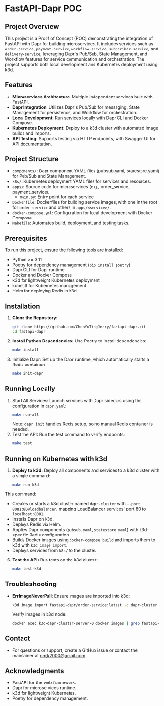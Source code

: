 # FastAPI-Dapr POC
## Project Overview
This project is a Proof of Concept (POC) demonstrating the integration of FastAPI with Dapr for building microservices. It includes services such as `order-service`, `payment-service`, `workflow-service`, `subscriber-service`, and `delivery-service`, leveraging Dapr's Pub/Sub, State Management, and Workflow features for service communication and orchestration. The project supports both local development and Kubernetes deployment using k3d.

## Features
- **Microservices Architecture**: Multiple independent services built with FastAPI.
- **Dapr Integration**: Utilizes Dapr's Pub/Sub for messaging, State Management for persistence, and Workflow for orchestration.
- **Local Development**: Run services locally with Dapr CLI and Docker Compose.
- **Kubernetes Deployment**: Deploy to a k3d cluster with automated image builds and imports.
- **API Testing**: Supports testing via HTTP endpoints, with Swagger UI for API documentation.

## Project Structure
- `components/`: Dapr component YAML files (pubsub.yaml, statestore.yaml) for Pub/Sub and State Management.
- `k8s/`: Kubernetes deployment YAML files for services and resources.
- `apps/`: Source code for microservices (e.g., order_service, payment_service).
    - `main.py`: Entry point for each service.
- `Dockerfile`: Dockerfiles for building service images, with one in the root for `order-service` and others in `apps/<service>/`.
- `docker-compose.yml`: Configuration for local development with Docker Compose.
- `Makefile`: Automates build, deployment, and testing tasks.

## Prerequisites
To run this project, ensure the following tools are installed:
- Python >= 3.11
- Poetry for dependency management (`pip install poetry`)
- Dapr CLI for Dapr runtime
- Docker and Docker Compose
- k3d for lightweight Kubernetes deployment
- kubectl for Kubernetes management
- Helm for deploying Redis in k3d

## Installation
1. **Clone the Repository:**
    ```bash
    git clone https://github.com/ChenYuTingJerry/fastapi-dapr.git
    cd fastapi-dapr
    ```
2. **Install Python Dependencies:** Use Poetry to install dependencies:
    ```bash
    make install
    ```
3. Initialize Dapr: Set up the Dapr runtime, which automatically starts a Redis container:
    ```bash
    make init-dapr
    ```
   
## Running Locally
1. Start All Services: Launch services with Dapr sidecars using the configuration in `dapr.yaml`:
    ```bash
    make run-all
    ```
   Note: `dapr init` handles Redis setup, so no manual Redis container is needed.
2. Test the API: Run the test command to verify endpoints:
    ```bash
    make test
    ```
   
## Running on Kubernetes with k3d
1. **Deploy to k3d:** Deploy all components and services to a k3d cluster with a single command:
    ```bash
    make run-k3d
    ```
This command:
- Creates or starts a k3d cluster named `dapr-cluster` with `--port 8081:80@loadbalancer`, mapping LoadBalancer services' port 80 to `localhost:8081`.
- Installs Dapr on k3d.
- Deploys Redis via Helm.
- Applies Dapr components (`pubsub.yaml`, `statestore.yaml`) with k3d-specific Redis configuration.
- Builds Docker images using `docker-compose build` and imports them to k3d with `k3d image import`.
- Deploys services from `k8s/` to the cluster.
6. **Test the API:** Run tests on the k3d cluster:
    ```bash
    make test-k3d
    ```
## Troubleshooting
- **ErrImageNeverPull**: Ensure images are imported into k3d:
    ```bash
    k3d image import fastapi-dapr/order-service:latest -c dapr-cluster
    ```
  Verify images in k3d node:
    ```bash
    docker exec k3d-dapr-cluster-server-0 docker images | grep fastapi-dapr
    ```

## Contact
- For questions or support, create a GitHub issue or contact the maintainer at nmjk2000@gmail.com.


## Acknowledgments
- FastAPI for the web framework.
- Dapr for microservices runtime.
- k3d for lightweight Kubernetes.
- Poetry for dependency management.
